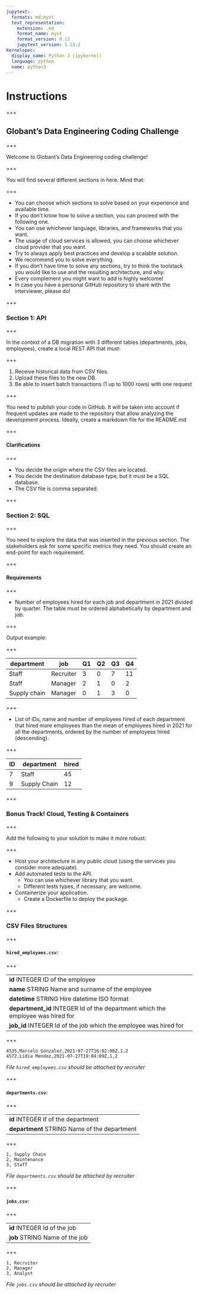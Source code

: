 ```yaml
---
jupytext:
  formats: md:myst
  text_representation:
    extension: .md
    format_name: myst
    format_version: 0.13
    jupytext_version: 1.15.2
kernelspec:
  display_name: Python 3 (ipykernel)
  language: python
  name: python3
---
```


# Instructions

+++

## Globant’s Data Engineering Coding Challenge

+++

Welcome to Globant’s Data Engineering coding challenge!

+++

You will find several different sections in here. Mind that:

+++

- You can choose which sections to solve based on your experience and available time.
- If you don’t know how to solve a section, you can proceed with the following one.
- You can use whichever language, libraries, and frameworks that you want.
- The usage of cloud services is allowed, you can choose whichever cloud provider that you want.
- Try to always apply best practices and develop a scalable solution.
- We recommend you to solve everything.
- If you don’t have time to solve any sections, try to think the toolstack you would like to use and the resulting architecture, and why.
- Every complement you might want to add is highly welcome!
- In case you have a personal GitHub repository to share with the interviewer, please do!

+++

### Section 1: API

+++

In the context of a DB migration with 3 different tables (departments, jobs, employees), create a local REST API that must:

+++

1. Receive historical data from CSV files.
2. Upload these files to the new DB.
3. Be able to insert batch transactions (1 up to 1000 rows) with one request

+++

You need to publish your code in GitHub. It will be taken into account if frequent updates are made to the repository that allow analyzing the development process. Ideally, create a markdown file for the README.md

+++

#### Clarifications

+++

- You decide the origin where the CSV files are located.
- You decide the destination database type, but it must be a SQL database.
- The CSV file is comma separated.

+++

### Section 2: SQL

+++

You need to explore the data that was inserted in the previous section. The stakeholders ask for some specific metrics they need. You should create an end-point for each requirement.

+++

#### Requirements

+++

- Number of employees hired for each job and department in 2021 divided by quarter. The table must be ordered alphabetically by department and job.

+++

Output example:

+++

| department   | job       | Q1  | Q2  | Q3  | Q4  |
| ------------ | --------- | --- | --- | --- | --- |
| Staff        | Recruiter | 3   | 0   | 7   | 11  |
| Staff        | Manager   | 2   | 1   | 0   | 2   |
| Supply chain | Manager   | 0   | 1   | 3   | 0   |

+++

- List of IDs, name and number of employees hired of each department that hired more employees than the mean of employees hired in 2021 for all the departments, ordered by the number of employees hired (descending).

+++

| ID  | department   | hired |
| --- | ------------ | ----- |
| 7   | Staff        | 45    |
| 9   | Supply Chain | 12    |

+++

### Bonus Track! Cloud, Testing & Containers

+++

Add the following to your solution to make it more robust:

+++

- Host your architecture in any public cloud (using the services you consider more adequate).
- Add automated tests to the API.
    - You can use whichever library that you want.
    - Different tests types, if necessary, are welcome.
- Containerize your application.
    - Create a Dockerfile to deploy the package.

+++

### CSV Files Structures

+++

#### `hired_employees.csv`:

+++

|                                                                                 |
| ------------------------------------------------------------------------------- |
| **id** INTEGER ID of the employee                                               |
| **name** STRING Name and surname of the employee                                |
| **datetime** STRING Hire datetime ISO format                                    |
| **department_id** INTEGER Id of the department which the employee was hired for |
| **job_id** INTEGER Id of the job which the employee was hired for               |

+++

```
4535,Marcelo Gonzalez,2021-07-27T16:02:08Z,1,2
4572,Lidia Mendez,2021-07-27T19:04:09Z,1,2
```
*File `hired_employees.csv` should be attached by recruiter*

+++

#### `departments.csv`:

+++

|                                              |
| -------------------------------------------- |
| **id** INTEGER If of the department          |
| **department** STRING Name of the department |

+++

```
1, Supply Chain
2, Maintenance
3, Staff
```
*File `departments.csv` should be attached by recruiter*

+++

#### `jobs.csv`:

+++

|                                |
| ------------------------------ |
| **id** INTEGER Id of the job   |
| **job** STRING Name of the job |

+++

```
1, Recruiter
2, Manager
3, Analyst
```
*File `jobs.csv` should be attached by recruiter*
